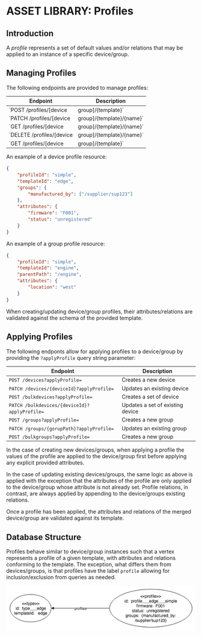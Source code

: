 # ASSET LIBRARY:  Profiles

## Introduction

A _profile_ represents a set of default values and/or relations that may be applied to an instance of a specific device/group.

## Managing Profiles

The following endpoints are provided to manage profiles:

Endpoint | Description
---|---
`POST /profiles/[device|group]/{template}` | Creates a new profile
`PATCH /profiles/[device|group]/{template}/{name}` | Updates an existing profile
`GET /profiles/[device|group]/{template}/{name}` | Retrieves a specific profile
`DELETE /profiles/[device|group]/{template}/{name}` | Deletes a specific profile
`GET /profiles/[device|group]/{template}` | Returns all profiles of a given template

An example of a device profile resource:

```json
{
	"profileId": "simple",
	"templateId": "edge",
    "groups": {
        "manufactured_by": ["/supplier/sup123"]
    },
    "attributes": {
        "firmware": "F001",
        "status": "unregistered"
    }
}
```

An example of a group profile resource:

```json
{
	"profileId": "simple",
	"templateId": "engine",
	"parentPath": "/engine",
	"attributes": {
        "location": "west"
	}
}
```

When creating/updating device/group profiles, their attributes/relations are validated against the schema of the provided template.

## Applying Profiles

The following endponts allow for applying profiles to a device/group by providing the `?applyProfile` query string parameter:

Endpoint | Description
---|---
`POST /devices?applyProfile=` | Creates a new device
`PATCH /devices/{deviceId}?applyProfile=` | Updates an existing device
`POST /bulkdevices?applyProfile=` | Creates a set of device
`PATCH /bulkdevices/{deviceId}?applyProfile=` | Updates a set of existing device
`POST /groups?applyProfile=` | Creates a new group
`PATCH /groups/{gorupPath}?applyProfile=` | Updates an existing group
`POST /bulkgroups?applyProfile=` | Creates a  new group

In the case of creating new devices/groups, when applying a profile the values of the profile are applied to the device/group first before applying any explicit provided attributes.

In the case of updating existing devices/groups, the same logic as above is applied with the exception that the attributes of the profile are only applied to the device/group whose attribute is not already set.  Profile relations, in contrast, are always applied by appending to the device/groups existing relations.

Once a profile has been applied, the attributes and relations of the merged device/group are validated against its template.

## Database Structure

Profiles behave similar to device/group instances such that a vertex represents a profile of a given template, with attributes and relations conforming to the template.  The exception, what differs them from devices/groups, is that profiles have the label `profile` allowing for inclusion/exclusion from queries as needed.

![Profile](images/assetlibrary_profiles.png)